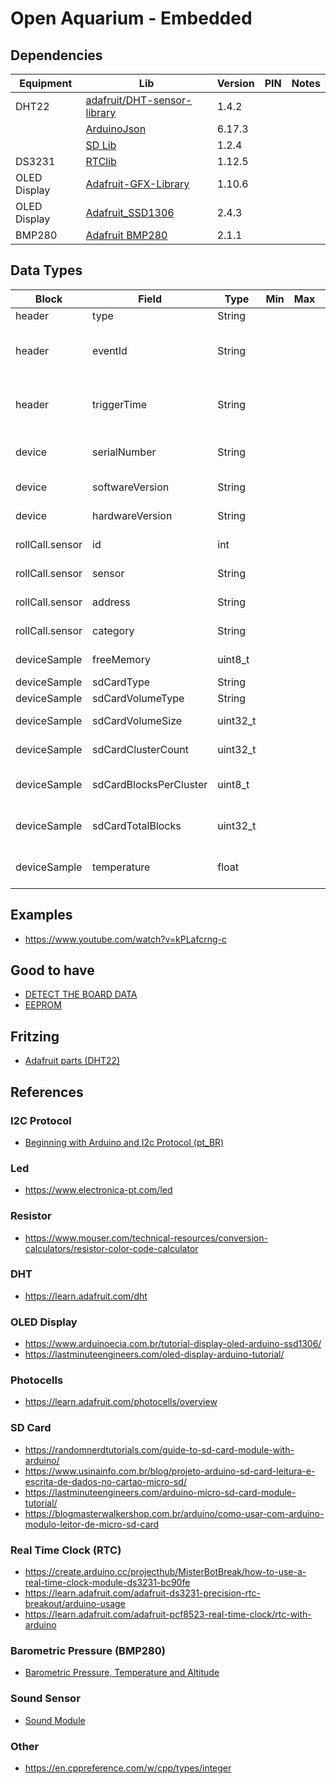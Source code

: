 # Open Aquarium - Embedded

## Dependencies

| Equipment    | Lib                                                                           | Version | PIN | Notes |
|--------------|-------------------------------------------------------------------------------|---------|-----|-------|
| DHT22        | [adafruit/DHT-sensor-library](https://github.com/adafruit/DHT-sensor-library) | 1.4.2   |     |       |
|              | [ArduinoJson](https://arduinojson.org)                                        | 6.17.3  |     |       |
|              | [SD Lib](https://www.arduino.cc/en/Reference/SD)                              | 1.2.4   |     |       |
| DS3231       | [RTClib](https://github.com/adafruit/RTClib)                                  | 1.12.5  |     |       |
| OLED Display | [Adafruit-GFX-Library](https://github.com/adafruit/Adafruit-GFX-Library)      | 1.10.6  |     |       |
| OLED Display | [Adafruit_SSD1306](https://github.com/adafruit/Adafruit_SSD1306)              | 2.4.3   |     |       |
| BMP280       | [Adafruit BMP280](https://github.com/adafruit/Adafruit_BMP280_Library)        | 2.1.1   |     |       |

## Data Types

| Block           | Field                  | Type     | Min | Max | Unit    | Notes                            |
|-----------------|------------------------|----------|-----|-----|---------|----------------------------------|
| header          | type                   | String   |     |     |         | Event type                       |
| header          | eventId                | String   |     |     |         | Event unique universal ID (UUID) |
| header          | triggerTime            | String   |     |     |         | Date/Time when the event occured |
| device          | serialNumber           | String   |     |     |         | Hardware serial number           |
| device          | softwareVersion        | String   |     |     |         | Software version                 |
| device          | hardwareVersion        | String   |     |     |         | Hardware version                 |
| rollCall.sensor | id                     | int      |     |     |         | Sequential number                |
| rollCall.sensor | sensor                 | String   |     |     |         | Sensor name                      |
| rollCall.sensor | address                | String   |     |     |         | Sensor address, pin              |
| rollCall.sensor | category               | String   |     |     |         | Sensor category                  |
| deviceSample    | freeMemory             | uint8_t  |     |     | Byte    | Free SRAM memory                 |
| deviceSample    | sdCardType             | String   |     |     |         | SD, SD2                          |
| deviceSample    | sdCardVolumeType       | String   |     |     |         | FAT, FAT32                       |
| deviceSample    | sdCardVolumeSize       | uint32_t |     |     | Byte    | MicroSD Volume size              |
| deviceSample    | sdCardClusterCount     | uint32_t |     |     | Unit    | Number of clusters               |
| deviceSample    | sdCardBlocksPerCluster | uint8_t  |     |     | Unit    | Number of blocks per cluster     |
| deviceSample    | sdCardTotalBlocks      | uint32_t |     |     | Unit    | Total number of blocks           |
| deviceSample    | temperature            | float    |     |     | Celcius | Device internal temperature      |

## Examples

* https://www.youtube.com/watch?v=kPLafcrng-c

## Good to have

* [DETECT THE BOARD DATA](https://tonygaitatzis-blog.tumblr.com/post/134967126657/determine-arduino-board-programmatically)
* [EEPROM](https://www.arduino.cc/en/Tutorial/LibraryExamples/EEPROMWrite)

## Fritzing

- [Adafruit parts (DHT22)](https://github.com/adafruit/Fritzing-Library/blob/master/AdaFruit.fzbz)

## References

### I2C Protocol

- [Beginning with Arduino and I2c Protocol (pt_BR)](https://cadernodelaboratorio.com.br/iniciando-com-o-arduino-o-protocolo-i2c/)

### Led

- https://www.electronica-pt.com/led

### Resistor

- https://www.mouser.com/technical-resources/conversion-calculators/resistor-color-code-calculator

### DHT

- https://learn.adafruit.com/dht

### OLED Display

- https://www.arduinoecia.com.br/tutorial-display-oled-arduino-ssd1306/
- https://lastminuteengineers.com/oled-display-arduino-tutorial/

### Photocells

- https://learn.adafruit.com/photocells/overview


### SD Card

- https://randomnerdtutorials.com/guide-to-sd-card-module-with-arduino/
- https://www.usinainfo.com.br/blog/projeto-arduino-sd-card-leitura-e-escrita-de-dados-no-cartao-micro-sd/
- https://lastminuteengineers.com/arduino-micro-sd-card-module-tutorial/
- https://blogmasterwalkershop.com.br/arduino/como-usar-com-arduino-modulo-leitor-de-micro-sd-card

### Real Time Clock (RTC)

- https://create.arduino.cc/projecthub/MisterBotBreak/how-to-use-a-real-time-clock-module-ds3231-bc90fe
- https://learn.adafruit.com/adafruit-ds3231-precision-rtc-breakout/arduino-usage
- https://learn.adafruit.com/adafruit-pcf8523-real-time-clock/rtc-with-arduino

### Barometric Pressure (BMP280)

* [Barometric Pressure, Temperature and Altitude](https://www.arduinoecia.com.br/bmp280-pressao-temperatura-altitude/)

### Sound Sensor

- [Sound Module](https://pt.aliexpress.com/item/32530266337.html?spm=a2g0o.detail.0.0.6c603fd2kr8CLq&gps-id=pcDetailBottomMoreThisSeller&scm=1007.13339.169870.0&scm_id=1007.13339.169870.0&scm-url=1007.13339.169870.0&pvid=20c5b25b-54bc-4fd5-96ca-1a44b0beb038&_t=gps-id:pcDetailBottomMoreThisSeller,scm-url:1007.13339.169870.0,pvid:20c5b25b-54bc-4fd5-96ca-1a44b0beb038,tpp_buckets:668%230%23131923%2367_668%230%23131923%2367_668%23888%233325%2313_668%23888%233325%2313_668%232846%238111%231996_668%232717%237566%23838_668%231000022185%231000066058%230_668%233468%2315615%23686_668%232846%238111%231996_668%232717%237566%23838_668%233164%239976%23243_668%233468%2315615%23686)

### Other

* https://en.cppreference.com/w/cpp/types/integer
